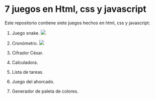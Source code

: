 # 7 juegos en Html, css y javascript
Este repositorio contiene siete juegos hechos en html, css y javascript:
1. Juego snake.
 ![](https://www.coolmathgames.com/sites/default/files/styles/mobile_game_image/public/Snake_OG-logo.jpg?itok=iR44Vsed)

3. Cronómetro.
 ![](https://www.shutterstock.com/image-vector/iron-stopwatch-counts-time-catch-260nw-1709422597.jpg)

5. Cifrador César.
6. Calculadora.
7. Lista de tareas.
8. Juego del ahorcado.
9. Generador de paleta de colores.
